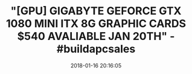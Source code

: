 ---
title: >-
  "[GPU] GIGABYTE GEFORCE GTX 1080 MINI ITX 8G GRAPHIC CARDS $540 AVALIABLE JAN
  20TH" - #buildapcsales
name: Gigabyte GeForce GTX 1080 Mini ITX 8G Graphic Cards (GV-N1080IX-8GD)
date: '2018-01-16 20:16:05'
buy_now: >-
  https://www.amazon.com/Gigabyte-GeForce-Graphic-Cards-GV-N1080IX-8GD/dp/B076MRH446?SubscriptionId=AKIAIA5RBQIWQVTCUEUQ&tag=coldcutdeals-20&linkCode=xm2&camp=2025&creative=165953&creativeASIN=B076MRH446
description_markdown: |+
  Gigabyte GeForce GTX 1080 Mini ITX 8G Graphic Cards (GV-N1080IX-8GD)

    - Powered by GeForce GTX 1080

    - Integrated with 8GB GDDR5X 256bit memory

    - 90mm cooler fan

    - One-click Super overclocking

    - 17cm compact card size

tweet_id_str: '953360228078284800'
price: $559.99
you_save: ''
asin: B076MRH446
image: 'https://images-na.ssl-images-amazon.com/images/I/51av3xrinuL.jpg'

---